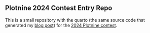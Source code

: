 
## Plotnine 2024 Contest Entry Repo

This is a small repository with the quarto (the same source code that generated my [blog post](https://marcoshuerta.com/posts/birth-month-and-latitude/)) for the [2024 Plotnine contest](https://github.com/has2k1/plotnine/discussions/788).


